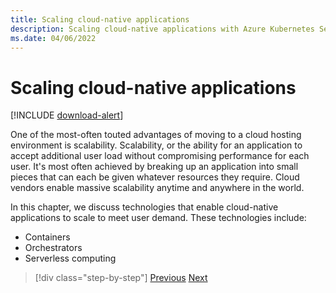 ```yaml
---
title: Scaling cloud-native applications
description: Scaling cloud-native applications with Azure Kubernetes Service and Azure Functions to meet user demand in a cost effective way.
ms.date: 04/06/2022
---
```


# Scaling cloud-native applications

[!INCLUDE [download-alert](includes/download-alert.md)]

One of the most-often touted advantages of moving to a cloud hosting environment is scalability. Scalability, or the ability for an application to accept additional user load without compromising performance for each user. It's most often achieved by breaking up an application into small pieces that can each be given whatever resources they require. Cloud vendors enable massive scalability anytime and anywhere in the world.

 In this chapter, we discuss technologies that enable cloud-native applications to scale to meet user demand. These technologies include:

- Containers
- Orchestrators
- Serverless computing

>[!div class="step-by-step"]
>[Previous](centralized-configuration.md)
>[Next](leverage-containers-orchestrators.md)
